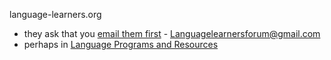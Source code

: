 language-learners.org
  - they ask that you [email them first](https://forum.language-learners.org/viewtopic.php?f=19&t=10871) - Languagelearnersforum@gmail.com
  - perhaps in [Language Programs and Resources](https://forum.language-learners.org/viewforum.php?f=19)

